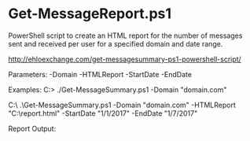 # Get-MessageReport.ps1
PowerShell script to create an HTML report for the number of messages sent and received per user for a specified domain and date range.


http://ehloexchange.com/get-messagesummary-ps1-powershell-script/

Parameters:
-Domain
-HTMLReport
-StartDate
-EndDate

Examples:
C:\> ./Get-MessageSummary.ps1 -Domain "domain.com"

C:\ .\Get-MessageSummary.ps1 -Domain "domain.com" -HTMLReport "C:\report.html" -StartDate "1/1/2017" -EndDate "1/7/2017"

Report Output: